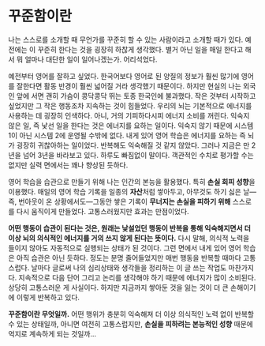 # 꾸준함이란
나는 스스로를 소개할 때 무언가를 꾸준히 할 수 있는 사람이라고 소개할 때가 있다. 예전에는 이 꾸준히 한다는 것을 굉장히 하찮게 생각했다. 별거 아닌 일을 매일 한다고 해서 뭐 얼마나 대단한 일이 일어나겠는가. 어리석었다.

예전부터 영어를 잘하고 싶었다. 한국어보다 영어로 된 양질의 정보가 훨씬 많기에 영어를 잘한다면 활동 반경이 훨씬 넓어질 거라 생각했기 때문이다. 하지만 현실의 나는 외국인 앞에 서면 괜히 가슴이 콩닥콩닥 뛰는 토종 한국인에 불과했다. 작은 것부터 시작하고 싶었지만 그 작은 행동조차 지속하는 것이 힘들었다. 우리의 뇌는 기본적으로 에너지를 사용하는 데 굉장히 인색하다. 아니, 거의 기피하다시피 에너지 소비를 꺼린다. 익숙지 않은 일, 즉 낯선 일을 한다는 것은 에너지를 요하는 일이다. 익숙지 않기 때문에 시스템 1이 아닌 시스템 2에 운영될 수밖에 없다. 내게 있어 영어 학습은 에너지를 요하는 즉 뇌가 굉장히 귀찮아하는 일이었다. 반복해도 익숙해질 것 같지 않았다. 그러나 지금은 만 2년을 넘어 3년을 바라보고 있다. 하루도 빠짐없이 말이다. 객관적인 수치로 평가할 수는 없지만 실력 면에서는 꽤나 향상된 듯하다.

영어 학습을 습관으로 만들기 위해 나는 인간의 본능을 활용했다. 특히 **손실 회피 성향**을 이용했다. 매일의 영어 학습 기록을 일종의 **자산**처럼 쌓아두고, 아무것도 하기 싫은 날—즉, 번아웃이 온 상황에서도—그동안 쌓은 기록이 **무너지는 손실을 피하기 위해** 스스로를 다시 움직이게 만들었다. 고통스러웠지만 효과는 만점이었다.

**어떤 행동이 습관이 된다는 것은, 원래는 낯설었던 행동이 반복을 통해 익숙해지면서 더 이상 뇌의 의식적인 에너지를 거의 쓰지 않게 된다는 뜻이다.** 다시 말해, 의식적 노력을 들이지 않아도 자동적으로 실행되는 상태가 된 것이다. 그런 면에서 내게 있어 영어 학습은 아직 습관은 아닌 듯하다. 정도는 분명 줄어들었지만 매번 행동을 반복할 때마다 고통스럽다. 날마다 글로써 나의 심리상태와 생각들을 정리하는 이 글 쓰는 작업도 마찬가지다. 지속적으로 다음 단어 그리고 논리를 생각해야 하기 때문에 에너지가 많이 소비된다. 상당히 고통스러운 게 사실이다. 하지만 지금까지 쌓아둔 것을 잃는 것이 더 큰 손해이기에 이렇게 반복하고 있다.

**꾸준함이란 무엇일까.** 어떤 행위가 충분히 익숙해져 더 이상 의식적인 노력 없이 반복할 수 있는 상태일까, 아니면 여전히 고통스럽지만, **손실을 피하려는 본능적인 성향** 때문에 억지로 계속하게 되는 것일까…